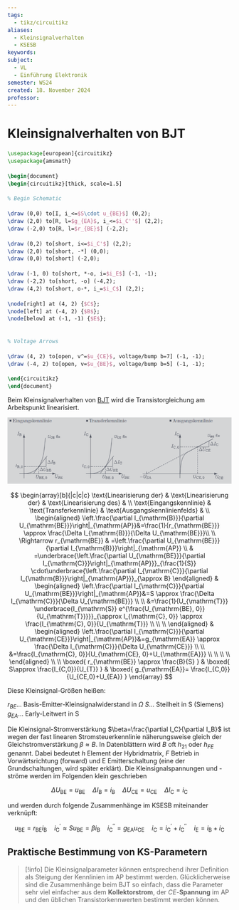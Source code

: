 ```yaml
---
tags:
  - tikz/circuitikz
aliases:
  - Kleinsignalverhalten
  - KSESB
keywords: 
subject:
  - VL
  - Einführung Elektronik
semester: WS24
created: 18. November 2024
professor:
---
```

 

# Kleinsignalverhalten von BJT

```tikz
\usepackage[european]{circuitikz}
\usepackage{amsmath}

\begin{document}
\begin{circuitikz}[thick, scale=1.5]

% Begin Schematic

\draw (0,0) to[I, i_<=$S\cdot u_{BE}$] (0,2);
\draw (2,0) to[R, l=$g_{EA}$, i_<=$i_C''$] (2,2);
\draw (-2,0) to[R, l=$r_{BE}$] (-2,2);

\draw (0,2) to[short, i<=$i_C'$] (2,2);
\draw (2,0) to[short, -*] (0,0);
\draw (0,0) to[short] (-2,0);

\draw (-1, 0) to[short, *-o, i=$i_E$] (-1, -1);
\draw (-2,2) to[short, -o] (-4,2);
\draw (4,2) to[short, o-*, i_=$i_C$] (2,2);

\node[right] at (4, 2) {$C$};
\node[left] at (-4, 2) {$B$};
\node[below] at (-1, -1) {$E$};


% Voltage Arrows

\draw (4, 2) to[open, v^=$u_{CE}$, voltage/bump b=7] (-1, -1);
\draw (-4, 2) to[open, v=$u_{BE}$, voltage/bump b=5] (-1, -1);

\end{circuitikz}
\end{document}
```

Beim Kleinsignalverhalten von [BJT](Bipolartransistor.md) wird die Transistorgleichung am Arbeitspunkt linearisiert.


![](assets/Pasted%20image%2020241118024435.png)

$$
\begin{array}[b]{|c|c|c}
\text{Linearisierung der} &
\text{Linearisierung der} &
\text{Linearisierung des} &
\\
\text{Eingangskennlinie} &
\text{Transferkennlinie} &
\text{Ausgangskennlinienfelds} &
\\
\begin{aligned}
\left.\frac{\partial I_{\mathrm{B}}}{\partial U_{\mathrm{BE}}}\right|_{\mathrm{AP}}&=\frac{1}{r_{\mathrm{BE}}} \approx \frac{\Delta I_{\mathrm{B}}}{\Delta U_{\mathrm{BE}}}\\ \\
\Rightarrow r_{\mathrm{BE}} & =\left.\frac{\partial U_{\mathrm{BE}}}{\partial I_{\mathrm{B}}}\right|_{\mathrm{AP}} \\
& =\underbrace{\left.\frac{\partial U_{\mathrm{BE}}}{\partial I_{\mathrm{C}}}\right|_{\mathrm{AP}}}_{\frac{1}{S}} \cdot\underbrace{\left.\frac{\partial I_{\mathrm{C}}}{\partial I_{\mathrm{B}}}\right|_{\mathrm{AP}}}_{\approx B}
\end{aligned}
&
\begin{aligned}
\left.\frac{\partial I_{\mathrm{C}}}{\partial U_{\mathrm{BE}}}\right|_{\mathrm{AP}}&=S \approx \frac{\Delta I_{\mathrm{C}}}{\Delta U_{\mathrm{BE}}} \\ \\
&=\frac{1}{U_{\mathrm{T}}} \underbrace{I_{\mathrm{S}} e^{\frac{U_{\mathrm{BE}, 0}}{U_{\mathrm{T}}}}}_{\approx I_{\mathrm{C}, 0}} \approx \frac{I_{\mathrm{C}, 0}}{U_{\mathrm{T}}} \\ \\ \\
\end{aligned}
&
\begin{aligned}
\left.\frac{\partial I_{\mathrm{C}}}{\partial U_{\mathrm{CE}}}\right|_{\mathrm{AP}}&=g_{\mathrm{EA}} \approx \frac{\Delta I_{\mathrm{C}}}{\Delta U_{\mathrm{CE}}} \\ \\
&=\frac{I_{\mathrm{C}, 0}}{U_{\mathrm{CE}, 0}+U_{\mathrm{EA}}} \\ \\ \\ \\
\end{aligned} \\ \\
\boxed{ r_{\mathrm{BE}} \approx \frac{B}{S} } & \boxed{ S\approx \frac{I_{C,0}}{U_{T}} } & \boxed{ g_{\mathrm{EA}}= \frac{I_{C,0}}{U_{CE,0}+U_{EA}} } 
\end{array}
$$


Diese Kleinsignal-Größen heißen:

$r_{B E}\dots$ Basis-Emitter-Kleinsignalwiderstand in $\Omega$
$S\dots$ Steilheit in S (Siemens)
$g_{E A}\dots$ Early-Leitwert in S

Die Kleinsignal-Stromverstärkung $\beta=\frac{\partial I_C}{\partial I_B}$ ist wegen der fast linearen Stromsteuerkennlinie näherungsweise gleich der Gleichstromverstärkung $\beta \approx B$. In Datenblättern wird $B$ oft $h_{21}$ oder $h_{F E}$ genannt. Dabei bedeutet $h$ Element der Hybridmatrix, $F$ Betrieb in Vorwärtsrichtung (forward) und E Emitterschaltung (eine der Grundschaltungen, wird später erklärt). Die Kleinsignalspannungen und -ströme werden im Folgenden klein geschrieben

$$
\Delta U_{\mathrm{BE}}=u_{\mathrm{BE}} \quad \Delta I_{\mathrm{B}}=i_{\mathrm{B}} \quad \Delta U_{\mathrm{CE}}=u_{\mathrm{CE}} \quad \Delta I_{\mathrm{C}}=i_{\mathrm{C}}
$$

und werden durch folgende Zusammenhänge im KSESB miteinander verknüpft:

$$
u_{\mathrm{BE}}=r_{\mathrm{BE}} i_{\mathrm{B}} \quad i_{\mathrm{C}}^{\prime} \approx S u_{\mathrm{BE}}=\beta i_{\mathrm{B}} \quad i_{\mathrm{C}}^{\prime \prime}=g_{\mathrm{EA}} u_{\mathrm{CE}} \quad i_{\mathrm{C}}=i_{\mathrm{C}}^{\prime}+i_{\mathrm{C}}^{\prime \prime} \quad i_{\mathrm{E}}=i_{\mathrm{B}}+i_{\mathrm{C}}
$$

## Praktische Bestimmung von KS-Parametern

> [!info] Die Kleinsignalparameter können entsprechend ihrer Definition als Steigung der Kennlinien im AP bestimmt werden.
> Glücklicherweise sind die Zusammenhänge beim BJT so einfach, dass die Parameter sehr viel einfacher aus dem **Kollektorstrom**, der $CE$-**Spannung** im AP und den üblichen Transistorkennwerten bestimmt werden können.

